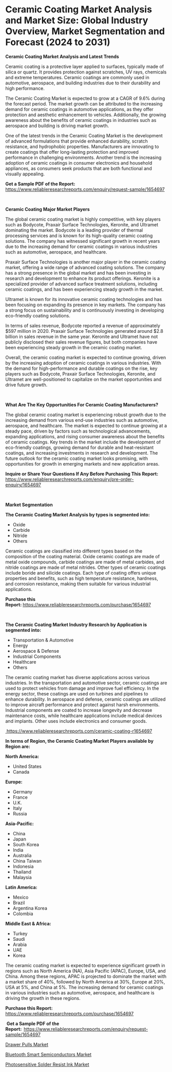 <p><h1>Ceramic Coating Market Analysis and Market Size: Global Industry Overview, Market Segmentation and Forecast (2024 to 2031)</h1></p><p><strong>Ceramic Coating Market Analysis and Latest Trends</strong></p>
<p><p>Ceramic coating is a protective layer applied to surfaces, typically made of silica or quartz. It provides protection against scratches, UV rays, chemicals and extreme temperatures. Ceramic coatings are commonly used in automotive, aerospace, and building industries due to their durability and high performance.</p><p>The Ceramic Coating Market is expected to grow at a CAGR of 9.6% during the forecast period. The market growth can be attributed to the increasing demand for ceramic coatings in automotive applications, as they offer protection and aesthetic enhancement to vehicles. Additionally, the growing awareness about the benefits of ceramic coatings in industries such as aerospace and building is driving market growth.</p><p>One of the latest trends in the Ceramic Coating Market is the development of advanced formulations that provide enhanced durability, scratch resistance, and hydrophobic properties. Manufacturers are innovating to create coatings that offer long-lasting protection and improved performance in challenging environments. Another trend is the increasing adoption of ceramic coatings in consumer electronics and household appliances, as consumers seek products that are both functional and visually appealing.</p></p>
<p><strong>Get a Sample PDF of the Report:&nbsp;</strong> <a href="https://www.reliableresearchreports.com/enquiry/request-sample/1654697">https://www.reliableresearchreports.com/enquiry/request-sample/1654697</a></p>
<p>&nbsp;</p>
<p><strong>Ceramic Coating Major Market Players</strong></p>
<p><p>The global ceramic coating market is highly competitive, with key players such as Bodycote, Praxair Surface Technologies, Keronite, and Ultramet dominating the market. Bodycote is a leading provider of thermal processing services and is known for its high-quality ceramic coating solutions. The company has witnessed significant growth in recent years due to the increasing demand for ceramic coatings in various industries such as automotive, aerospace, and healthcare.</p><p>Praxair Surface Technologies is another major player in the ceramic coating market, offering a wide range of advanced coating solutions. The company has a strong presence in the global market and has been investing in research and development to enhance its product offerings. Keronite is a specialized provider of advanced surface treatment solutions, including ceramic coatings, and has been experiencing steady growth in the market.</p><p>Ultramet is known for its innovative ceramic coating technologies and has been focusing on expanding its presence in key markets. The company has a strong focus on sustainability and is continuously investing in developing eco-friendly coating solutions.</p><p>In terms of sales revenue, Bodycote reported a revenue of approximately $597 million in 2020. Praxair Surface Technologies generated around $2.8 billion in sales revenue in the same year. Keronite and Ultramet have not publicly disclosed their sales revenue figures, but both companies have been experiencing steady growth in the ceramic coating market.</p><p>Overall, the ceramic coating market is expected to continue growing, driven by the increasing adoption of ceramic coatings in various industries. With the demand for high-performance and durable coatings on the rise, key players such as Bodycote, Praxair Surface Technologies, Keronite, and Ultramet are well-positioned to capitalize on the market opportunities and drive future growth.</p></p>
<p>&nbsp;</p>
<p><strong>What Are The Key Opportunities For Ceramic Coating Manufacturers?</strong></p>
<p><p>The global ceramic coating market is experiencing robust growth due to the increasing demand from various end-use industries such as automotive, aerospace, and healthcare. The market is expected to continue growing at a steady pace, driven by factors such as technological advancements, expanding applications, and rising consumer awareness about the benefits of ceramic coatings. Key trends in the market include the development of eco-friendly coatings, growing demand for durable and heat-resistant coatings, and increasing investments in research and development. The future outlook for the ceramic coating market looks promising, with opportunities for growth in emerging markets and new application areas.</p></p>
<p><strong>Inquire or Share Your Questions If Any Before Purchasing This Report:</strong> <a href="https://www.reliableresearchreports.com/enquiry/pre-order-enquiry/1654697">https://www.reliableresearchreports.com/enquiry/pre-order-enquiry/1654697</a></p>
<p>&nbsp;</p>
<p><strong>Market Segmentation</strong></p>
<p><strong>The Ceramic Coating Market Analysis by types is segmented into:</strong></p>
<p><ul><li>Oxide</li><li>Carbide</li><li>Nitride</li><li>Others</li></ul></p>
<p><p>Ceramic coatings are classified into different types based on the composition of the coating material. Oxide ceramic coatings are made of metal oxide compounds, carbide coatings are made of metal carbides, and nitride coatings are made of metal nitrides. Other types of ceramic coatings include boride and silicide coatings. Each type of coating offers unique properties and benefits, such as high temperature resistance, hardness, and corrosion resistance, making them suitable for various industrial applications.</p></p>
<p><strong>Purchase this Report:&nbsp;</strong><a href="https://www.reliableresearchreports.com/purchase/1654697">https://www.reliableresearchreports.com/purchase/1654697</a></p>
<p>&nbsp;</p>
<p><strong>The Ceramic Coating Market Industry Research by Application is segmented into:</strong></p>
<p><ul><li>Transportation & Automotive</li><li>Energy</li><li>Aerospace & Defense</li><li>Industrial Components</li><li>Healthcare</li><li>Others</li></ul></p>
<p><p>The ceramic coating market has diverse applications across various industries. In the transportation and automotive sector, ceramic coatings are used to protect vehicles from damage and improve fuel efficiency. In the energy sector, these coatings are used on turbines and pipelines to enhance durability. In aerospace and defense, ceramic coatings are utilized to improve aircraft performance and protect against harsh environments. Industrial components are coated to increase longevity and decrease maintenance costs, while healthcare applications include medical devices and implants. Other uses include electronics and consumer goods.</p></p>
<p><a href="https://www.reliableresearchreports.com/ceramic-coating-r1654697">&nbsp;https://www.reliableresearchreports.com/ceramic-coating-r1654697</a></p>
<p><strong>In terms of Region, the Ceramic Coating Market Players available by Region are:</strong></p>
<p>
    <p> <strong> North America: </strong>
        <ul>
            <li>United States</li>
            <li>Canada</li>
        </ul>
        </p> 
    <p> <strong> Europe: </strong>
        <ul>
            <li>Germany</li>
            <li>France</li>
            <li>U.K.</li>
            <li>Italy</li>
            <li>Russia</li>
        </ul>
        </p> 
    <p> <strong> Asia-Pacific: </strong>
        <ul>
            <li>China</li>
            <li>Japan</li>
            <li>South Korea</li>
            <li>India</li>
            <li>Australia</li>
            <li>China Taiwan</li>
            <li>Indonesia</li>
            <li>Thailand</li>
            <li>Malaysia</li>
        </ul>
        </p> 
    <p> <strong> Latin America: </strong>
        <ul>
            <li>Mexico</li>
            <li>Brazil</li>
            <li>Argentina Korea</li>
            <li>Colombia</li>
        </ul>
        </p> 
    <p> <strong> Middle East & Africa: </strong>
        <ul>
            <li>Turkey</li>
            <li>Saudi</li>
            <li>Arabia</li>
            <li>UAE</li>
            <li>Korea</li>
        </ul>
    </p>
    </p>
<p><p>The ceramic coating market is expected to experience significant growth in regions such as North America (NA), Asia Pacific (APAC), Europe, USA, and China. Among these regions, APAC is projected to dominate the market with a market share of 40%, followed by North America at 30%, Europe at 20%, USA at 5%, and China at 5%. The increasing demand for ceramic coatings in various industries such as automotive, aerospace, and healthcare is driving the growth in these regions.</p></p>
<p><strong>Purchase this Report: </strong><a href="https://www.reliableresearchreports.com/purchase/1654697">https://www.reliableresearchreports.com/purchase/1654697</a></p>
<p>&nbsp;<strong>Get a Sample PDF of the Report:&nbsp;&nbsp;</strong><a href="https://www.reliableresearchreports.com/enquiry/request-sample/1654697">https://www.reliableresearchreports.com/enquiry/request-sample/1654697</a></p>
<p><strong></strong></p>
<p><p><a href="https://www.linkedin.com/pulse/drawer-pulls-market-size-share-amp-trends-analysis-report-qqjtf?trackingId=ypjYldp%2FI%2B2w9cTEBMZO1g%3D%3D">Drawer Pulls Market</a></p><p><a href="https://www.linkedin.com/pulse/exploring-bluetooth-smart-semiconductors-market-dynamics-zvyvf?trackingId=tzcgXo3uvZUdgp74n%2F%2FYQQ%3D%3D">Bluetooth Smart Semiconductors Market</a></p><p><a href="https://www.linkedin.com/pulse/photosensitive-solder-resist-ink-market-forecast-global-trends-3wubf?trackingId=zEsLCO%2FW6x5G2S3N6mGYgw%3D%3D">Photosensitive Solder Resist Ink Market</a></p></p>